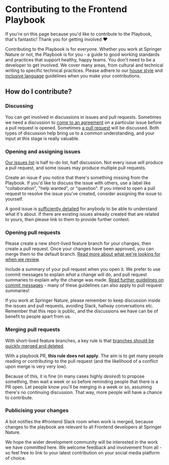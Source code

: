 # Contributing to the Frontend Playbook

If you're on this page because you'd like to contribute to the Playbook, that's fantastic! Thank you for getting involved ❤️

Contributing to the Playbook is for everyone. Whether you work at Springer Nature or not, the Playbook is for you - a guide to good working standards and practices that support healthy, happy teams. You don't need to be a developer to get involved. We cover many areas, from cultural and technical writing to specific technical practices. Please adhere to our [house style](writing/house-style.md) and [inclusive language](writing/inclusive-language.md) guidelines when you make your contributions.

## How do I contribute?

### Discussing

You can get involved in discussions in issues and pull requests. Sometimes we need a discussion to [come to an agreement](https://github.com/springernature/frontend-playbook/issues/92) on a particular issue before a pull request is opened. Sometimes [a pull request](https://github.com/springernature/frontend-playbook/pull/87) will be discussed. Both types of discussion help bring us to a common understanding, and your input at this stage is really valuable.

### Opening and assigning issues

[Our issues list](https://github.com/springernature/frontend-playbook/issues) is half to-do list, half discussion. Not every issue will produce a pull request, and some issues may produce multiple pull requests.

Create an issue if you notice that there's something missing from the Playbook. If you'd like to discuss the issue with others, use a label like "collaboration", "help wanted", or "question". If you intend to open a pull request to resolve the issue you've created, consider assigning the issue to yourself.

A good issue is [sufficiently detailed](https://github.com/springernature/frontend-playbook/issues/45) for anybody to be able to understand what it's about. If there are existing issues already created that are related to yours, then please link to them to provide further context.

### Opening pull requests

Please create a new short-lived feature branch for your changes, then create a pull request. Once your changes have been approved, you can merge them to the default branch. [Read more about what we're looking for when we review](practices/code-review.md).

Include a summary of your pull request when you open it. We prefer to use commit messages to explain _what_ a change will do, and pull request summaries to explain _why_ the change was made. [Read further guidelines on commit messages](git/git.md) - many of these guidelines can also apply to pull request summaries!

If you work at Springer Nature, please remember to keep discussion inside the issues and pull requests, avoiding Slack, hallway conversations etc. Remember that this repo is public, and the discussions we have can be of benefit to people apart from us.

### Merging pull requests
With short-lived feature branches, a key rule is that [branches should be quickly merged and deleted](https://trunkbaseddevelopment.com/short-lived-feature-branches/).

With a playbook PR, __this rule does not apply__. The aim is to get many people reading or contributing-to the pull request (and the likelihood of a conflict upon merge is very very low).

Because of this, it is fine (in many cases highly _desired_) to propose something, then wait a week or so before reminding people that there is a PR open. Let people know you'll be merging in a week or so, assuming there's no continuing discussion. That way, more people will have a chance to contribute.

### Publicising your changes

A bot notifies the #frontend Slack room when work is merged, because changes to the playbook are relevant to all Frontend developers at Springer Nature.

We hope the wider development community will be interested in the work we have committed here. We welcome feedback and involvement from all - so feel free to link to your latest contribution on your social media platform of choice.
